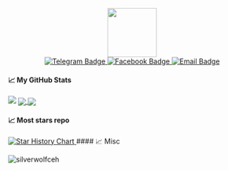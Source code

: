 <div id="header" align="center">
  <img src="https://media.giphy.com/media/M9gbBd9nbDrOTu1Mqx/giphy.gif" width="100"/>
  <div id="badges">
  <a href="https://t.me/@themeoware">
    <img src="https://img.shields.io/badge/applemeomeo-black?style=for-the-badge&logo=telegram" alt="Telegram Badge"/>
  </a>
  <a href="https://www.facebook.com/wolf.xforce/">
    <img src="https://img.shields.io/badge/wolf.xforce-blue?style=for-the-badge&logo=facebook" alt="Facebook Badge"/>
  </a>
  <a href="mailto:ericvuuvan@gmail.com">
    <img src="https://img.shields.io/badge/contact%20me-black?style=for-the-badge&logo=gmail" alt="Email Badge"/>
  </a>
</div>

</div>


#### &#x1f4c8; My GitHub Stats
<img src="https://github-readme-streak-stats.herokuapp.com/?user=silverwolfceh&theme=graywhite"/>
<a href="#">
<img align="center" src="https://github-readme-stats.vercel.app/api?username=silverwolfceh&show_icons=true&theme=transparent"/>
</a>
<a href="#">
<img align="center" src="https://github-readme-stats.vercel.app/api/top-langs/?username=silverwolfceh&hide=javascript,css,html&langs_count=10&line_height=35&theme=graywhite&show_icons=true&custom_title=Top%20Language&&layout=compact"/>
</a>

#### &#x1f4c8; Most stars repo
<a href="https://star-history.com/#silverwolfceh/airdropclaimer&Date">
 <picture>
   <source media="(prefers-color-scheme: dark)" srcset="https://api.star-history.com/svg?repos=silverwolfceh/airdropclaimer&type=Date&theme=dark" />
   <source media="(prefers-color-scheme: light)" srcset="https://api.star-history.com/svg?repos=silverwolfceh/airdropclaimer&type=Date" />
   <img alt="Star History Chart" src="https://api.star-history.com/svg?repos=silverwolfceh/airdropclaimer&type=Date" />
 </picture>
</a>
#### &#x1f4c8; Misc

<p align="left"> <img src="https://komarev.com/ghpvc/?username=silverwolfceh&label=Profile%20views&color=0e75b6&style=for-the-badge" alt="silverwolfceh" /> </p>
</div>

